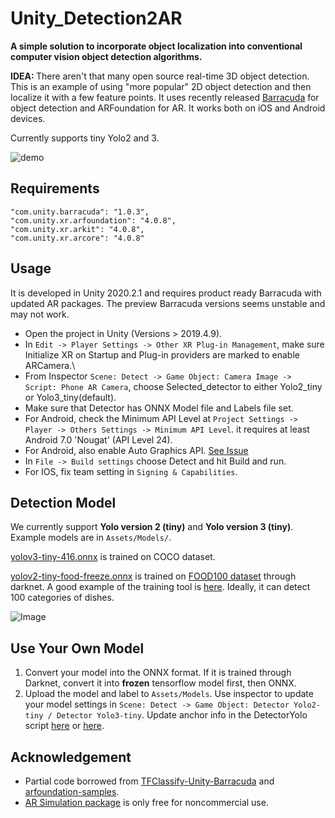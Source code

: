 # Unity_Detection2AR
<strong>A simple solution to incorporate object localization into conventional computer vision object detection algorithms. </strong>

<strong>IDEA: </strong> There aren't that many open source real-time 3D object detection. This is an example of using "more popular" 2D object detection and then localize it with a few feature points. It uses recently released [Barracuda](https://docs.unity3d.com/Packages/com.unity.barracuda@1.0/manual/index.html) for object detection and ARFoundation for AR. It works both on iOS and Android devices.

Currently supports tiny Yolo2 and 3.

![demo](Sample/demo.gif)

## Requirements
    "com.unity.barracuda": "1.0.3",
    "com.unity.xr.arfoundation": "4.0.8",
    "com.unity.xr.arkit": "4.0.8",
    "com.unity.xr.arcore": "4.0.8"

## Usage
It is developed in Unity 2020.2.1 and requires product ready Barracuda with updated AR packages. The preview Barracuda versions seems unstable and may not work.
* Open the project in Unity (Versions > 2019.4.9).
* In `Edit -> Player Settings -> Other XR Plug-in Management`, make sure Initialize XR on Startup and Plug-in providers are marked to enable ARCamera.\
* From Inspector `Scene: Detect -> Game Object: Camera Image -> Script: Phone AR Camera`, choose Selected_detector to either Yolo2_tiny or Yolo3_tiny(default).
* Make sure that Detector has ONNX Model file and Labels file set.
* For Android, check the Minimum API Level at `Project Settings -> Player -> Others Settings -> Minimum API Level`. it requires at least Android 7.0 'Nougat' (API Level 24).
* For Android, also enable Auto Graphics API. [See Issue](https://github.com/derenlei/Unity_Detection2AR/issues/3#issuecomment-727286451)
* In `File -> Build settings` choose Detect and hit Build and run.
* For IOS, fix team setting in `Signing & Capabilities`.

## Detection Model
We currently support <strong>Yolo version 2 (tiny)</strong> and <strong>Yolo version 3 (tiny)</strong>. Example models are in `Assets/Models/`.

[yolov3-tiny-416.onnx](Assets/Models/yolov3-tiny-416.onnx) is trained on COCO dataset.

[yolov2-tiny-food-freeze.onnx](Assets/Models/yolov2-tiny-food-freeze.onnx) is trained on [FOOD100 dataset](http://foodcam.mobi/dataset100.html) through darknet. A good example of the training tool is [here](https://github.com/bennycheung/Food100_YOLO_Tools). Ideally, it can detect 100 categories of dishes.

![Image](Sample/predictions.jpg)

## Use Your Own Model
1. Convert your model into the ONNX format. If it is trained through Darknet, convert it into <strong>frozen</strong> tensorflow model first, then ONNX.
2. Upload the model and label to `Assets/Models`. Use inspector to update your model settings in `Scene: Detect -> Game Object: Detector Yolo2-tiny / Detector Yolo3-tiny`. Update anchor info in the DetectorYolo script [here](Assets/Scripts/DetectorYolo2.cs#L46) or [here](Assets/Scripts/DetectorYolo3.cs#L52).
## Acknowledgement
* Partial code borrowed from [TFClassify-Unity-Barracuda](https://github.com/Syn-McJ/TFClassify-Unity-Barracuda) and [arfoundation-samples](https://github.com/Unity-Technologies/arfoundation-samples).
* [AR Simulation package](https://github.com/needle-tools/ar-simulation) is only free for noncommercial use.
